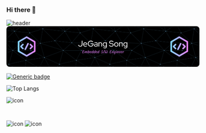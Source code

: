 ### Hi there 👋

![header](https://capsule-render.vercel.app/api?type=wave&color=auto&height=300&section=header&text=capsule%20render&fontSize=90)
![Header](./github-header-image.png)


[![Generic badge](https://img.shields.io/badge/<SUBJECT>-<STATUS>-<COLOR>.svg)](https://shields.io/)

![Top Langs](https://github-readme-stats.vercel.app/api/top-langs/?username=anuraghazra&layout=compact)


<div style="display: flex; align-items: flex-start;"><img src="https://techstack-generator.vercel.app/python-icon.svg" alt="icon" width="61" height="61" /></div>
<span style="align-items: flex-start;"><img src="https://techstack-generator.vercel.app/github-icon.svg" alt="icon" width="61" height="61" /></span>
<span style="align-items: flex-start;"><img src="https://techstack-generator.vercel.app/cpp-icon.svg" alt="icon" width="61" height="61" /></span>


<!--
**jeGangsong/jeGangsong** is a ✨ _special_ ✨ repository because its `README.md` (this file) appears on your GitHub profile.

Here are some ideas to get you started:

- 🔭 I’m currently working on ...
- 🌱 I’m currently learning ...
- 👯 I’m looking to collaborate on ...
- 🤔 I’m looking for help with ...
- 💬 Ask me about ...
- 📫 How to reach me: ...
- 😄 Pronouns: ...
- ⚡ Fun fact: ...
-->

